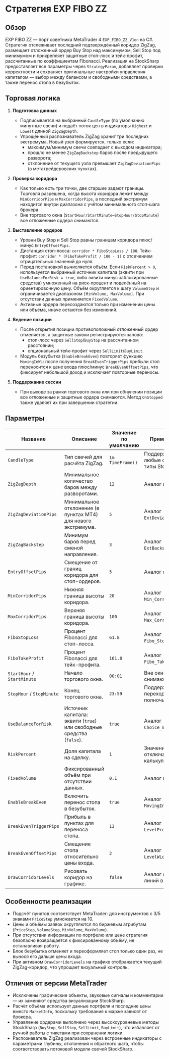 # Стратегия EXP FIBO ZZ

## Обзор
EXP FIBO ZZ — порт советника MetaTrader 4 `EXP_FIBO_ZZ_V1en` на C#. Стратегия отслеживает последний подтверждённый коридор
ZigZag, размещает отложенный ордер Buy Stop над максимумом, Sell Stop под минимумом и прикрепляет защитные стоп-лосс и
тейк-профит, рассчитанные по коэффициентам Fibonacci. Реализация на StockSharp предоставляет все параметры через `StrategyParam`,
добавляет проверки корректности и сохраняет оригинальные настройки управления капиталом — выбор между балансом и свободными
средствами, а также перенос стопа в безубыток.

## Торговая логика
1. **Подготовка данных**
   - Подписывается на выбранный `CandleType` (по умолчанию минутные свечи) и подаёт поток цен в индикаторы `Highest` и `Lowest`
     длиной `ZigZagDepth`.
   - Упрощённый распознаватель ZigZag хранит три последних экстремума. Новый узел формируется, только если:
     * максимум/минимум свечи совпадает с выходом индикатора;
     * прошло не менее `ZigZagBackstep` баров после предыдущего разворота;
     * отклонение от текущего узла превышает `ZigZagDeviationPips` (в метатрейдеровских пунктах).

2. **Проверка коридора**
   - Как только есть три точки, две старшие задают границы. Торговля разрешена, когда высота коридора лежит между
     `MinCorridorPips` и `MaxCorridorPips`, а последний экстремум находится внутри диапазона с учётом минимального стоп-шагa
     брокера.
   - Вне торгового окна (`StartHour/StartMinute`–`StopHour/StopMinute`) все отложенные ордера снимаются.

3. **Выставление ордеров**
   - Уровни Buy Stop и Sell Stop равны границам коридора плюс/минус `EntryOffsetPips`.
   - Дистанция стоп-лосса: `corridor * FiboStopLoss / 100`. Тейк-профит: `corridor * (FiboTakeProfit / 100 - 1)` с отсечением
     отрицательных значений до нуля.
   - Перед постановкой вычисляется объём. Если `RiskPercent > 0`, используется выбранный источник капитала (эквити при
     `UseBalanceForRisk = true`, либо эквити минус заблокированные средства) умноженный на риск-процент и поделённый на
     ориентировочную цену. Объём округляется к шагу `VolumeStep` и ограничивается диапазоном `[MinVolume, MaxVolume]`. При
     отсутствии данных применяется `FixedVolume`.
   - Активные ордера пересоздаются только при изменении цены или объёма, иначе остаются без изменений.

4. **Ведение позиции**
   - После открытия позиции противоположный отложенный ордер отменяется, а защитные заявки регистрируются заново:
     * стоп-лосс через `SellStop`/`BuyStop` на рассчитанном расстоянии;
     * опциональный тейк-профит через `SellLimit`/`BuyLimit`.
   - Модуль безубытка (`EnableBreakEven`) повторяет функцию `MovingInWL`: после получения `BreakEvenTriggerPips` прибыли стоп
     переносится к цене входа плюс/минус `BreakEvenOffsetPips`, что фиксирует небольшой доход и исключает повторные переносы.

5. **Поддержание сессии**
   - При выходе за рамки торгового окна или при обнулении позиции все отложенные и защитные ордера снимаются. Метод `OnStopped`
     также удаляет их при завершении стратегии.

## Параметры
| Название | Описание | Значение по умолчанию | Примечания |
| --- | --- | --- | --- |
| `CandleType` | Тип свечей для расчёта ZigZag. | `1m TimeFrame()` | Поддерживаются любые свечные типы StockSharp. |
| `ZigZagDepth` | Минимальное количество баров между разворотами. | `12` | Аналог `ExtDepth`. |
| `ZigZagDeviationPips` | Минимальное отклонение (в пунктах MT4) для нового экстремума. | `5` | Аналог `ExtDeviation`. |
| `ZigZagBackstep` | Минимум баров перед сменой направления. | `3` | Аналог `ExtBackstep`. |
| `EntryOffsetPips` | Смещение от границ коридора для стоп-ордеров. | `5` | Аналог `n_pips`. |
| `MinCorridorPips` | Нижняя граница высоты коридора. | `20` | Аналог `Min_Corridor`. |
| `MaxCorridorPips` | Верхняя граница высоты коридора. | `100` | Аналог `Max_Corridor`. |
| `FiboStopLoss` | Процент Fibonacci для стоп-лосса. | `61.8` | Аналог `Fibo_StopLoss`. |
| `FiboTakeProfit` | Процент Fibonacci для тейк-профита. | `161.8` | Аналог `Fibo_TakeProfit`. |
| `StartHour` / `StartMinute` | Начало торгового окна. | `00:01` | Вне окна ордера снимаются. |
| `StopHour` / `StopMinute` | Конец торгового окна. | `23:59` | Поддерживается переход через полночь. |
| `UseBalanceForRisk` | Источник капитала: эквити (`true`) или свободные средства (`false`). | `true` | Аналог `Choice_method`. |
| `RiskPercent` | Доля капитала на сделку. | `1` | Значение `0` отключает риск-калькулятор. |
| `FixedVolume` | Фиксированный объём при отсутствии данных. | `0.1` | Аналог `Lots`. |
| `EnableBreakEven` | Включить перенос стопа в безубыток. | `true` | Аналог `MovingInWL`. |
| `BreakEvenTriggerPips` | Прибыль в пунктах для переноса стопа. | `13` | Аналог `LevelProfit`. |
| `BreakEvenOffsetPips` | Смещение стопа относительно цены входа. | `2` | Аналог `LevelWLoss`. |
| `DrawCorridorLevels` | Рисовать коридор на графике. | `false` | Аналог флага линий в MT4. |

## Особенности реализации
- Подсчёт пунктов соответствует MetaTrader: для инструментов с 3/5 знаками `PriceStep` умножается на 10.
- Цены и объёмы заявок округляются по биржевым атрибутам (`PriceStep`, `VolumeStep`, `MinVolume`, `MaxVolume`).
- При отсутствии информации по портфелю или цене стратегия безопасно возвращается к фиксированному объёму, не останавливая
  работу.
- Блок безубытка отменяет и переоформляет стоп только один раз, не вынося его дальше цены входа.
- При активном `DrawCorridorLevels` на графике отображается текущий ZigZag-коридор, что упрощает визуальный контроль.

## Отличия от версии MetaTrader
- Исключены графические объекты, звуковые сигналы и комментарии — их заменяют средства визуализации StockSharp.
- Расчёт объёма использует данные портфеля и последние цены вместо `MarketInfo`, поскольку требования к марже зависят от брокера.
- Управление ордерами выполнено через высокоуровневые методы StockSharp (`BuyStop`, `SellStop`, `SellLimit`, `BuyLimit`), что
  избавляет от ручной работы с тикетами при сохранении логики.
- Распознаватель ZigZag реализован через встроенные индикаторы с параметрами глубины, отклонения и обратного шага, чтобы
  соответствовать потоковой модели свечей StockSharp.

